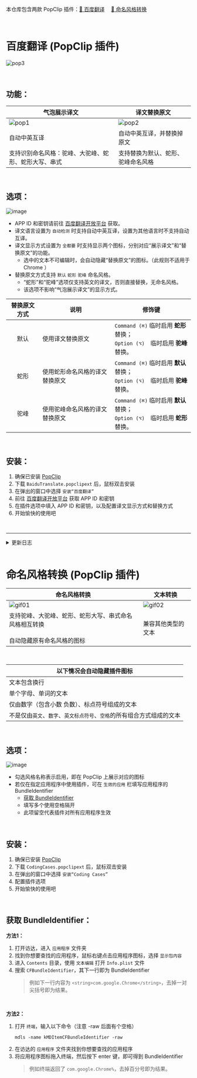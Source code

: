 本仓库包含两款 PopClip 插件：[🚀 百度翻译](#百度翻译-popclip-插件) &emsp;[🚀 命名风格转换](#命名风格转换-popclip-插件)

<br>

# 百度翻译 (PopClip 插件)

![pop3](https://github.com/iibob/PopClipExtension/assets/10295975/44efa236-896d-4160-9751-19fa8beaae92)

<br>

## 功能：
|气泡展示译文|译文替换原文|
|---|---|
|![pop1](https://github.com/iibob/PopClipExtension/assets/10295975/1c1cc389-c287-4297-82e7-4e5496abdec7)|![pop2](https://github.com/iibob/PopClipExtension/assets/10295975/3bd54f6e-1857-4db1-9820-8a2f40bb4776)|
|自动中英互译|自动中英互译，并替换掉原文|
|支持识别命名风格：驼峰、大驼峰、蛇形、蛇形大写、串式|支持替换为默认、蛇形、驼峰命名风格|
<br>

## 选项：
![image](https://github.com/iibob/PopClipExtension/assets/10295975/408280aa-81bf-4195-9236-9fb97178d77d)
- APP ID 和密钥请前往 [百度翻译开放平台](https://api.fanyi.baidu.com/doc/21) 获取。
- 译文语言设置为 `自动检测` 时支持自动中英互译，设置为其他语言时不支持自动互译。
- 译文显示方式设置为 `全都要` 时支持显示两个图标，分别对应“展示译文”和“替换原文”的功能。
  - 选中的文本不可编辑时，会自动隐藏“替换原文”的图标。（此规则不适用于 Chrome ）
- 替换原文方式支持 `默认` `蛇形` `驼峰` 命名风格。
  - “蛇形”和“驼峰”选项仅支持英文的译文，否则直接替换，无命名风格。
  - 该选项不影响“气泡展示译文”的显示方式。

|替换原文方式|说明|修饰键|
|:---:|---|---|
|默认|使用译文替换原文|`Command (⌘)` 临时启用 **蛇形** 替换；<br>`Option (⌥)`&emsp;临时启用 **驼峰** 替换。|
|蛇形|使用蛇形命名风格的译文替换原文|`Command (⌘)` 临时启用 **默认** 替换；<br>`Option (⌥)`&emsp;临时启用 **驼峰** 替换。|
|驼峰|使用驼峰命名风格的译文替换原文|`Command (⌘)` 临时启用 **默认** 替换；<br>`Option (⌥)`&emsp;临时启用 **蛇形** 替换。|
<br>

## 安装：
1. 确保已安装 [PopClip](https://www.popclip.app/)
2. 下载 `BaiduTranslate.popclipext` 后，鼠标双击安装
3. 在弹出的窗口中选择 `安装“百度翻译”`
4. 前往 [百度翻译开放平台](https://api.fanyi.baidu.com/doc/21) 获取 APP ID 和密钥
5. 在插件选项中填入 APP ID 和密钥，以及配置译文显示方式和替换方式
6. 开始愉快的使用吧
<br>

----
<details> <summary>更新日志</summary>
  
**2024年3月8日**
- 初代版本发布
</details>
<br>

# 命名风格转换 (PopClip 插件)

|命名风格转换|文本转换|
|---|---|
|![gif01](https://github.com/iibob/PopClipExtension/assets/10295975/099f1577-3196-4ac2-9643-14576aa3b8af)|![gif02](https://github.com/iibob/PopClipExtension/assets/10295975/a1202b04-0631-4384-a74a-f3d3642cc0c1)
|支持驼峰、大驼峰、蛇形、蛇形大写、串式命名风格相互转换<br><br>自动隐藏原有命名风格的图标|兼容其他类型的文本|
<br>

|以下情况会自动隐藏插件图标|
|---|
|文本包含换行|
|单个字母、单词的文本|
|仅由数字（包含小数 负数）、标点符号组成的文本|
|不是仅由`英文`、`数字`、`英文标点符号`、`空格`的所有组合方式组成的文本|
<br>

## 选项：
![image](https://github.com/iibob/PopClipExtension/assets/10295975/63bdac58-48af-43b8-a2c2-a126cbaf48f9)
- 勾选风格名称表示启用，即在 PopClip 上展示对应的图标
- 若仅在指定应用程序中使用插件，可在 `生效的应用` 栏填写应用程序的 BundleIdentifier
  - [获取 BundleIdentifier](#user-content-获取-bundleidentifier)
  - 填写多个使用空格隔开
  - 此项留空代表插件对所有应用程序生效
<br>

## 安装：
1. 确保已安装 [PopClip](https://www.popclip.app/)
2. 下载 `CodingCases.popclipext` 后，鼠标双击安装
3. 在弹出的窗口中选择 `安装“Coding Cases”`
5. 配置插件选项
6. 开始愉快的使用吧
<br>

## 获取 BundleIdentifier：
**方法1：**
1. 打开访达，进入 `应用程序` 文件夹
2. 找到你想要查找的应用程序，鼠标右键点击应用程序图标，选择 `显示包内容`
3. 进入 `Contents` 目录，使用 `文本编辑` 打开 `Info.plist` 文件
4. 搜索 `CFBundleIdentifier`，其下一行即为 BundleIdentifier
   >例如下一行内容为 `<string>com.google.Chrome</string>`，去掉一对尖括号即为结果。
<br>

**方法2：**
1. 打开 `终端`，输入以下命令（注意 -raw 后面有个空格）
   ```
   mdls -name kMDItemCFBundleIdentifier -raw 
   ```
3. 在访达的 `应用程序` 文件夹找到你想要查找的应用程序
4. 将应用程序图标拖入终端，然后按下 enter 键，即可得到 BundleIdentifier
   >例如终端返回了 `com.google.Chrome%`，去掉百分号即为结果。


